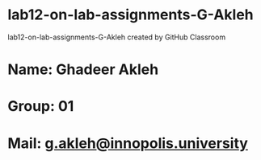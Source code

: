 # lab12-on-lab-assignments-G-Akleh
lab12-on-lab-assignments-G-Akleh created by GitHub Classroom
# Name: Ghadeer Akleh
# Group: 01
# Mail: g.akleh@innopolis.university
